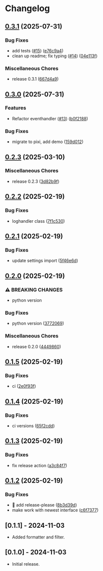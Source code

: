 # Changelog

## [0.3.1](https://github.com/cademirch/snakemake-logger-plugin-rich/compare/v0.3.0...v0.3.1) (2025-07-31)


### Bug Fixes

* add tests ([#15](https://github.com/cademirch/snakemake-logger-plugin-rich/issues/15)) ([e76c9a4](https://github.com/cademirch/snakemake-logger-plugin-rich/commit/e76c9a4291be40f7998e8e2ef727a4d1094af8e8))
* clean up readme; fix typing  ([#14](https://github.com/cademirch/snakemake-logger-plugin-rich/issues/14)) ([04e113f](https://github.com/cademirch/snakemake-logger-plugin-rich/commit/04e113f287a09475a0eb290a92589102620c7b09))


### Miscellaneous Chores

* release 0.3.1 ([667d4a9](https://github.com/cademirch/snakemake-logger-plugin-rich/commit/667d4a9d8fe286b21d3591b729befda1b7b7519b))

## [0.3.0](https://github.com/cademirch/snakemake-logger-plugin-rich/compare/v0.2.3...v0.3.0) (2025-07-31)


### Features

* Refactor eventhandler ([#13](https://github.com/cademirch/snakemake-logger-plugin-rich/issues/13)) ([b0f2188](https://github.com/cademirch/snakemake-logger-plugin-rich/commit/b0f2188e8146ccc176f110298458c3f26f57dc96))


### Bug Fixes

* migrate to pixi, add demo ([159d012](https://github.com/cademirch/snakemake-logger-plugin-rich/commit/159d0126cddaa088508f8054efcc3d3bad83ff40))

## [0.2.3](https://github.com/cademirch/snakemake-logger-plugin-rich/compare/v0.2.2...v0.2.3) (2025-03-10)


### Miscellaneous Chores

* release 0.2.3 ([3d82b9f](https://github.com/cademirch/snakemake-logger-plugin-rich/commit/3d82b9f3e764bab806914e8b94097f222161b28a))

## [0.2.2](https://github.com/cademirch/snakemake-logger-plugin-rich/compare/v0.2.1...v0.2.2) (2025-02-19)


### Bug Fixes

* loghandler class ([7f1c530](https://github.com/cademirch/snakemake-logger-plugin-rich/commit/7f1c530d6fca86ea38e2fe2e185a7da04f15f180))

## [0.2.1](https://github.com/cademirch/snakemake-logger-plugin-rich/compare/v0.2.0...v0.2.1) (2025-02-19)


### Bug Fixes

* update settings import ([5f46e6d](https://github.com/cademirch/snakemake-logger-plugin-rich/commit/5f46e6de57251b59c69dd5014195b011665c92f8))

## [0.2.0](https://github.com/cademirch/snakemake-logger-plugin-rich/compare/v0.1.5...v0.2.0) (2025-02-19)


### ⚠ BREAKING CHANGES

* python version

### Bug Fixes

* python version ([3772069](https://github.com/cademirch/snakemake-logger-plugin-rich/commit/3772069ce9c40c17fe17b003a78fe773c5b71312))


### Miscellaneous Chores

* release 0.2.0 ([4449860](https://github.com/cademirch/snakemake-logger-plugin-rich/commit/4449860a032ba304c3d6745a89dc155250c19fab))

## [0.1.5](https://github.com/cademirch/snakemake-logger-plugin-rich/compare/v0.1.4...v0.1.5) (2025-02-19)


### Bug Fixes

* ci ([2e0f93f](https://github.com/cademirch/snakemake-logger-plugin-rich/commit/2e0f93fa0c025ea16b19a00a6b550b60c4478174))

## [0.1.4](https://github.com/cademirch/snakemake-logger-plugin-rich/compare/v0.1.3...v0.1.4) (2025-02-19)


### Bug Fixes

* ci versions ([65f2cdd](https://github.com/cademirch/snakemake-logger-plugin-rich/commit/65f2cdd066849b3f6a333d6e56593f941859e14f))

## [0.1.3](https://github.com/cademirch/snakemake-logger-plugin-rich/compare/v0.1.2...v0.1.3) (2025-02-19)


### Bug Fixes

* fix release action ([a3c84f7](https://github.com/cademirch/snakemake-logger-plugin-rich/commit/a3c84f72ea3380d6cfd0ba89f9d628d939c189e8))

## [0.1.2](https://github.com/cademirch/snakemake-logger-plugin-rich/compare/0.1.1...v0.1.2) (2025-02-19)


### Bug Fixes

* :green_heart: add release-please ([8b3d39d](https://github.com/cademirch/snakemake-logger-plugin-rich/commit/8b3d39d8828daa4c9045622c06847e1cd13294e5))
* make work with newest interface ([c6f7377](https://github.com/cademirch/snakemake-logger-plugin-rich/commit/c6f73773636ee591bc750872c838deaeaeba62f6))

## [0.1.1] - 2024-11-03

- Added formatter and filter. 

## [0.1.0] - 2024-11-03

- Initial release.
